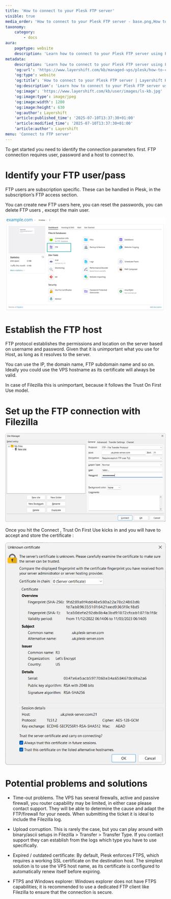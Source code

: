 ```yaml
---
title: 'How to connect to your Plesk FTP server'
visible: true
media_order: 'How to connect to your Plesk FTP server - base.png,How to connect to your Plesk FTP using Filezilla - Certificate.png,How to connect to your Plesk FTP using Filezilla - Sites Manager.png'
taxonomy:
    category:
        - docs
aura:
    pagetype: website
    description: 'Learn how to connect to your Plesk FTP server using Filezilla FTP client.'
metadata:
    description: 'Learn how to connect to your Plesk FTP server using Filezilla FTP client.'
    'og:url': 'https://www.layershift.com/kb/managed-vps/plesk/how-to-connect-to-your-plesk-ftp-using-filezilla'
    'og:type': website
    'og:title': 'How to connect to your Plesk FTP server | Layershift KB'
    'og:description': 'Learn how to connect to your Plesk FTP server using Filezilla FTP client.'
    'og:image': 'https://www.layershift.com/kb/user/images/ls-kb.jpg'
    'og:image:type': image/jpeg
    'og:image:width': 1200
    'og:image:height': 630
    'og:author': Layershift
    'article:published_time': '2025-07-10T13:37:30+01:00'
    'article:modified_time': '2025-07-10T13:37:30+01:00'
    'article:author': Layershift
menu: 'Connect to FTP server'
---
```


To get started you need to identify the connection parameters first. FTP connection requires user, password and a host to connect to.

# Identify your FTP user/pass

FTP users are subscription specific. These can be handled in Plesk, in the subscription’s  FTP access section.

You can create new FTP users here, you can reset the passwords, you can delete FTP users , except the main user.

![Plesk FTP users](How%20to%20connect%20to%20your%20Plesk%20FTP%20server%20-%20base.png)
# Establish the FTP host

FTP protocol establishes the permissions and location on the server based on username and password. Given that it is unimportant what you use for Host, as long as it resolves to the server.

You can use the IP, the domain name, FTP subdomain name and so on. Ideally you could use the VPS hostname as its certificate will always be valid.

In case of Filezilla this is unimportant, because it follows the Trust On First Use model.

# Set up the FTP connection with Filezilla
![Filezilla Sites Manager](How%20to%20connect%20to%20your%20Plesk%20FTP%20using%20Filezilla%20-%20Sites%20Manager.png)

Once you hit the Connect ,  Trust On First Use kicks in and you will have to accept and store the certificate :

![Filezilla Certificate Prompt](How%20to%20connect%20to%20your%20Plesk%20FTP%20using%20Filezilla%20-%20Certificate.png)

# Potential problems and solutions

* Time-out problems. The VPS has several firewalls, active and passive firewall, you router capability may be limited, in either case please contact support. They will be able to determine the cause and adapt the FTP/firewall for your needs. When submitting the ticket it is ideal to include the Filezilla log.

* Upload corruption. This is rarely the case, but you can play around with binary/ascii setups in Filezilla > Transfer > Transfer Type. If you contact support they can establish from the logs which type you have to use specifically.

* Expired / outdated certificate: By default, Plesk enforces FTPS, which requires a working SSL certificate on the destination host. The simplest solution is to use the VPS host name, as its certificate is configured to automatically renew itself before expiring.

* FTPS and Windows explorer: Windows explorer does not have FTPS capabilities; it is recommended to use a dedicated FTP client like Filezilla to ensure that the connection is secure.
